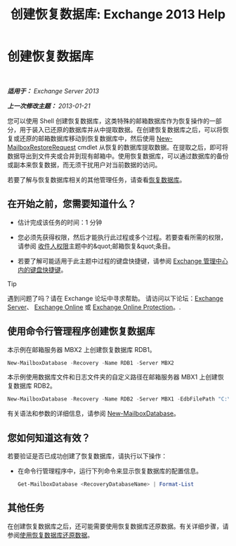 ﻿---
title: '创建恢复数据库: Exchange 2013 Help'
TOCTitle: 创建恢复数据库
ms:assetid: 34d87491-b7b7-44a9-8d69-e1a9c1fe5852
ms:mtpsurl: https://technet.microsoft.com/zh-cn/library/Ee332321(v=EXCHG.150)
ms:contentKeyID: 50490296
ms.date: 05/21/2018
mtps_version: v=EXCHG.150
ms.translationtype: MT
---

# 创建恢复数据库

 

_**适用于：** Exchange Server 2013_

_**上一次修改主题：** 2013-01-21_

您可以使用 Shell 创建恢复数据库，这类特殊的邮箱数据库作为恢复操作的一部分，用于装入已还原的数据库并从中提取数据。在创建恢复数据库之后，可以将恢复或还原的邮箱数据库移动到恢复数据库中，然后使用 [New-MailboxRestoreRequest](https://technet.microsoft.com/zh-cn/library/ff829875\(v=exchg.150\)) cmdlet 从恢复的数据库提取数据。在提取之后，即可将数据导出到文件夹或合并到现有邮箱中。使用恢复数据库，可以通过数据库的备份或副本来恢复数据，而无须干扰用户对当前数据的访问。

若要了解与恢复数据库相关的其他管理任务，请查看[恢复数据库](recovery-databases-exchange-2013-help.md)。

## 在开始之前，您需要知道什么？

  - 估计完成该任务的时间：1 分钟

  - 您必须先获得权限，然后才能执行此过程或多个过程。若要查看所需的权限，请参阅 [收件人权限](recipients-permissions-exchange-2013-help.md)主题中的\&quot;邮箱恢复\&quot;条目。

  - 若要了解可能适用于此主题中过程的键盘快捷键，请参阅 [Exchange 管理中心内的键盘快捷键](keyboard-shortcuts-in-the-exchange-admin-center-exchange-online-protection-help.md)。

> [!TIP]  
> 遇到问题了吗？请在 Exchange 论坛中寻求帮助。 请访问以下论坛：<a href="https://go.microsoft.com/fwlink/p/?linkid=60612">Exchange Server</a>、 <a href="https://go.microsoft.com/fwlink/p/?linkid=267542">Exchange Online</a> 或 <a href="https://go.microsoft.com/fwlink/p/?linkid=285351">Exchange Online Protection</a>。.


## 使用命令行管理程序创建恢复数据库

本示例在邮箱服务器 MBX2 上创建恢复数据库 RDB1。

```powershell
New-MailboxDatabase -Recovery -Name RDB1 -Server MBX2
```

本示例使用数据库文件和日志文件夹的自定义路径在邮箱服务器 MBX1 上创建恢复数据库 RDB2。

```powershell
New-MailboxDatabase -Recovery -Name RDB2 -Server MBX1 -EdbFilePath "C:\Recovery\RDB2\RDB2.EDB" -LogFolderPath "C:\Recovery\RDB2"
```

有关语法和参数的详细信息，请参阅 [New-MailboxDatabase](https://technet.microsoft.com/zh-cn/library/aa997976\(v=exchg.150\))。

## 您如何知道这有效？

若要验证是否已成功创建了恢复数据库，请执行以下操作：

  - 在命令行管理程序中，运行下列命令来显示恢复数据库的配置信息。
    
    ```powershell
    Get-MailboxDatabase <RecoveryDatabaseName> | Format-List
    ```

## 其他任务

在创建恢复数据库之后，还可能需要使用恢复数据库还原数据。有关详细步骤，请参阅[使用恢复数据库还原数据](restore-data-using-a-recovery-database-exchange-2013-help.md)。

